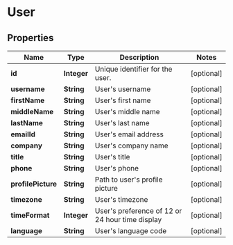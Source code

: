 
# User

## Properties
Name | Type | Description | Notes
------------ | ------------- | ------------- | -------------
**id** | **Integer** | Unique identifier for the user. |  [optional]
**username** | **String** | User&#39;s username |  [optional]
**firstName** | **String** | User&#39;s first name |  [optional]
**middleName** | **String** | User&#39;s middle name |  [optional]
**lastName** | **String** | User&#39;s last name |  [optional]
**emailId** | **String** | User&#39;s email address |  [optional]
**company** | **String** | User&#39;s company name |  [optional]
**title** | **String** | User&#39;s title |  [optional]
**phone** | **String** | User&#39;s phone |  [optional]
**profilePicture** | **String** | Path to user&#39;s profile picture |  [optional]
**timezone** | **String** | User&#39;s timezone |  [optional]
**timeFormat** | **Integer** | User&#39;s preference of 12 or 24 hour time display |  [optional]
**language** | **String** | User&#39;s language code |  [optional]



